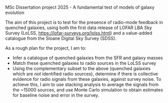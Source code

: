 MSc Dissertation project 2025 - A fundamental test of models of galaxy evolution

The aim of this project is to test for the presence of radio-mode feedback in quenched galaxies, using both the first data release of LOFAR LBA Sky Survey (LoLSS, https://lofar-surveys.org/lolss.html) and a value-added catalogue from the Sloane Digital Sky Survey (SDSS).

As a rough plan for the project, I am to:
  - Infer a catalogue of quenched galaxies from the SFR and galaxy masses
  - Match these quenched galaxies to radio sources in the LoLSS survey
  - Using the complementary subset to the above (quenched galaxies which are *not* identified radio sources), determine if there is collective evidence for radio signals from these galaxies, against survey noise. To achieve this, I aim to use stacking analysis to average the signals from the ~15000 sources, and use Monte Carlo simulation to obtain estimates for baseline noise and error in the survey.
